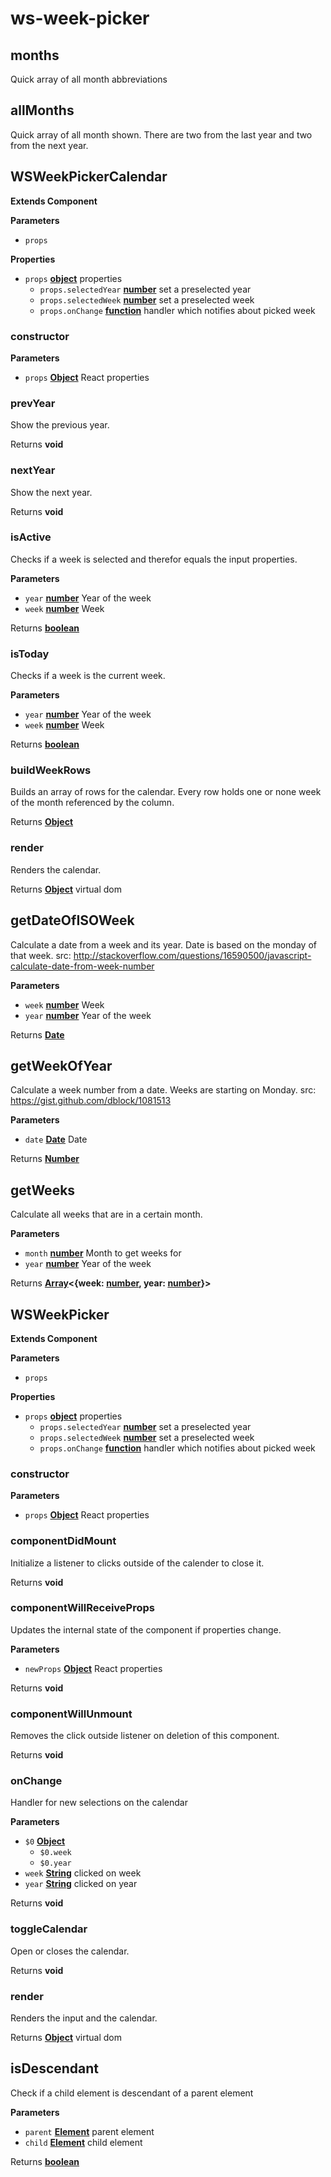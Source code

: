 # ws-week-picker
## months

Quick array of all month abbreviations

## allMonths

Quick array of all month shown. There are two from the last year and two from the next year.

## WSWeekPickerCalendar

**Extends Component**

**Parameters**

-   `props`  

**Properties**

-   `props` **[object](https://developer.mozilla.org/en-US/docs/Web/JavaScript/Reference/Global_Objects/Object)** properties
    -   `props.selectedYear` **[number](https://developer.mozilla.org/en-US/docs/Web/JavaScript/Reference/Global_Objects/Number)** set a preselected year
    -   `props.selectedWeek` **[number](https://developer.mozilla.org/en-US/docs/Web/JavaScript/Reference/Global_Objects/Number)** set a preselected week
    -   `props.onChange` **[function](https://developer.mozilla.org/en-US/docs/Web/JavaScript/Reference/Statements/function)** handler which notifies about picked week

### constructor

**Parameters**

-   `props` **[Object](https://developer.mozilla.org/en-US/docs/Web/JavaScript/Reference/Global_Objects/Object)** React properties

### prevYear

Show the previous year.

Returns **void** 

### nextYear

Show the next year.

Returns **void** 

### isActive

Checks if a week is selected and therefor equals the input properties.

**Parameters**

-   `year` **[number](https://developer.mozilla.org/en-US/docs/Web/JavaScript/Reference/Global_Objects/Number)** Year of the week
-   `week` **[number](https://developer.mozilla.org/en-US/docs/Web/JavaScript/Reference/Global_Objects/Number)** Week

Returns **[boolean](https://developer.mozilla.org/en-US/docs/Web/JavaScript/Reference/Global_Objects/Boolean)** 

### isToday

Checks if a week is the current week.

**Parameters**

-   `year` **[number](https://developer.mozilla.org/en-US/docs/Web/JavaScript/Reference/Global_Objects/Number)** Year of the week
-   `week` **[number](https://developer.mozilla.org/en-US/docs/Web/JavaScript/Reference/Global_Objects/Number)** Week

Returns **[boolean](https://developer.mozilla.org/en-US/docs/Web/JavaScript/Reference/Global_Objects/Boolean)** 

### buildWeekRows

Builds an array of rows for the calendar. Every row holds one or none week of the month referenced by the column.

Returns **[Object](https://developer.mozilla.org/en-US/docs/Web/JavaScript/Reference/Global_Objects/Object)** 

### render

Renders the calendar.

Returns **[Object](https://developer.mozilla.org/en-US/docs/Web/JavaScript/Reference/Global_Objects/Object)** virtual dom

## getDateOfISOWeek

Calculate a date from a week and its year. Date is based on the monday of that week.
src: <http://stackoverflow.com/questions/16590500/javascript-calculate-date-from-week-number>

**Parameters**

-   `week` **[number](https://developer.mozilla.org/en-US/docs/Web/JavaScript/Reference/Global_Objects/Number)** Week
-   `year` **[number](https://developer.mozilla.org/en-US/docs/Web/JavaScript/Reference/Global_Objects/Number)** Year of the week

Returns **[Date](https://developer.mozilla.org/en-US/docs/Web/JavaScript/Reference/Global_Objects/Date)** 

## getWeekOfYear

Calculate a week number from a date. Weeks are starting on Monday.
src: <https://gist.github.com/dblock/1081513>

**Parameters**

-   `date` **[Date](https://developer.mozilla.org/en-US/docs/Web/JavaScript/Reference/Global_Objects/Date)** Date

Returns **[Number](https://developer.mozilla.org/en-US/docs/Web/JavaScript/Reference/Global_Objects/Number)** 

## getWeeks

Calculate all weeks that are in a certain month.

**Parameters**

-   `month` **[number](https://developer.mozilla.org/en-US/docs/Web/JavaScript/Reference/Global_Objects/Number)** Month to get weeks for
-   `year` **[number](https://developer.mozilla.org/en-US/docs/Web/JavaScript/Reference/Global_Objects/Number)** Year of the week

Returns **[Array](https://developer.mozilla.org/en-US/docs/Web/JavaScript/Reference/Global_Objects/Array)&lt;{week: [number](https://developer.mozilla.org/en-US/docs/Web/JavaScript/Reference/Global_Objects/Number), year: [number](https://developer.mozilla.org/en-US/docs/Web/JavaScript/Reference/Global_Objects/Number)}>** 
## WSWeekPicker

**Extends Component**

**Parameters**

-   `props`  

**Properties**

-   `props` **[object](https://developer.mozilla.org/en-US/docs/Web/JavaScript/Reference/Global_Objects/Object)** properties
    -   `props.selectedYear` **[number](https://developer.mozilla.org/en-US/docs/Web/JavaScript/Reference/Global_Objects/Number)** set a preselected year
    -   `props.selectedWeek` **[number](https://developer.mozilla.org/en-US/docs/Web/JavaScript/Reference/Global_Objects/Number)** set a preselected week
    -   `props.onChange` **[function](https://developer.mozilla.org/en-US/docs/Web/JavaScript/Reference/Statements/function)** handler which notifies about picked week

### constructor

**Parameters**

-   `props` **[Object](https://developer.mozilla.org/en-US/docs/Web/JavaScript/Reference/Global_Objects/Object)** React properties

### componentDidMount

Initialize a listener to clicks outside of the calender to close it.

Returns **void** 

### componentWillReceiveProps

Updates the internal state of the component if properties change.

**Parameters**

-   `newProps` **[Object](https://developer.mozilla.org/en-US/docs/Web/JavaScript/Reference/Global_Objects/Object)** React properties

Returns **void** 

### componentWillUnmount

Removes the click outside listener on deletion of this component.

Returns **void** 

### onChange

Handler for new selections on the calendar

**Parameters**

-   `$0` **[Object](https://developer.mozilla.org/en-US/docs/Web/JavaScript/Reference/Global_Objects/Object)** 
    -   `$0.week`  
    -   `$0.year`  
-   `week` **[String](https://developer.mozilla.org/en-US/docs/Web/JavaScript/Reference/Global_Objects/String)** clicked on week
-   `year` **[String](https://developer.mozilla.org/en-US/docs/Web/JavaScript/Reference/Global_Objects/String)** clicked on year

Returns **void** 

### toggleCalendar

Open or closes the calendar.

Returns **void** 

### render

Renders the input and the calendar.

Returns **[Object](https://developer.mozilla.org/en-US/docs/Web/JavaScript/Reference/Global_Objects/Object)** virtual dom

## isDescendant

Check if a child element is descendant of a parent element

**Parameters**

-   `parent` **[Element](https://developer.mozilla.org/en-US/docs/Web/API/Element)** parent element
-   `child` **[Element](https://developer.mozilla.org/en-US/docs/Web/API/Element)** child element

Returns **[boolean](https://developer.mozilla.org/en-US/docs/Web/JavaScript/Reference/Global_Objects/Boolean)** 
